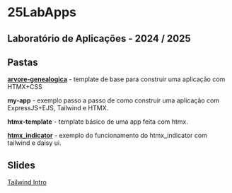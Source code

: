 # 25LabApps

## Laboratório de Aplicações - 2024 / 2025

## Pastas

[**arvore-genealogica**](https://sixhat.github.io/25LabApps/arvore-genealogica/) - template de base para construir uma aplicação com HTMX+CSS

**my-app** - exemplo passo a passo de como construir uma aplicação com ExpressJS+EJS, Tailwind e HTMX.

**htmx-template** - template básico de uma app feita com htmx.

[**htmx_indicator**](https://sixhat.github.io/25LabApps/htmx_indicator/) - exemplo do funcionamento do htmx_indicator com tailwind e daisy ui.

## Slides

[Tailwind Intro](https://sixhat.github.io/25LabApps/tailwind-slides/tailwind.html)